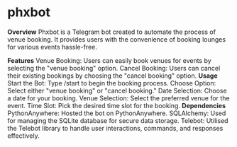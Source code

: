 # phxbot

**Overview**
Phxbot is a Telegram bot created to automate the process of venue booking. It provides users with the convenience of booking lounges for various events hassle-free.

**Features**
Venue Booking: Users can easily book venues for events by selecting the "venue booking" option.
Cancel Booking: Users can cancel their existing bookings by choosing the "cancel booking" option.
**Usage**
Start the Bot: Type /start to begin the booking process.
Choose Option: Select either "venue booking" or "cancel booking."
Date Selection: Choose a date for your booking.
Venue Selection: Select the preferred venue for the event.
Time Slot: Pick the desired time slot for the booking.
**Dependencies**
PythonAnywhere: Hosted the bot on PythonAnywhere.
SQLAlchemy: Used for managing the SQLite database for secure data storage.
Telebot: Utilised the Telebot library to handle user interactions, commands, and responses effectively.
